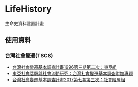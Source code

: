 # LifeHistory
生命史資料建置計畫



## 使用資料

### 台灣社會變遷(TSCS)

- [台灣社會變遷基本調查計畫1996第三期第二次：東亞組 ](https://srda.sinica.edu.tw/datasearch_detail.php?id=726)
- [東亞社會階層與社會流動研究：台灣社會變遷基本調查附加專題](https://srda.sinica.edu.tw/datasearch_detail.php?id=967)
- [台灣社會變遷基本調查計畫2017第七期第三次：社會階層組 ](https://srda.sinica.edu.tw/datasearch_detail.php?id=2821)



